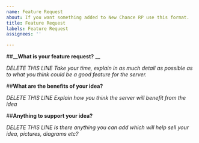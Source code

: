 ```yaml
---
name: Feature Request
about: If you want something added to New Chance RP use this format.
title: Feature Request
labels: Feature Request
assignees: ''

---
```


##__**What is your feature request?** __

*DELETE THIS LINE Take your time, explain in as much detail as possible as to what you think could be a good feature for the server.*

##__**What are the benefits of your idea?**__

*DELETE THIS LINE Explain how you think the server will benefit from the idea*

##__**Anything to support your idea?**__

*DELETE THIS LINE Is there anything you can add which will help sell your idea, pictures, diagrams etc?*
